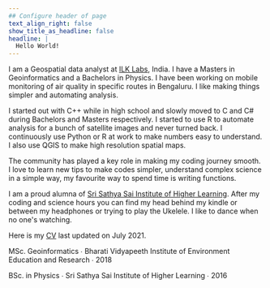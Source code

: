 ```yaml
---
## Configure header of page
text_align_right: false
show_title_as_headline: false
headline: |
  Hello World!
---
```


<!-- this is a subheadline -->
I am a Geospatial data analyst at [ILK Labs](https://www.ilklabs.com/), India. I have a Masters in Geoinformatics and a Bachelors in Physics. I have been working on mobile monitoring of air quality in specific routes in Bengaluru. I like making things simpler and automating analysis.  

I started out with C++ while in high school and slowly moved to C and C# during Bachelors and Masters respectively. I started to use R to automate analysis for a bunch of satellite images and never turned back. I continuously use Python or R at work to make numbers easy to understand. I also use QGIS to make high resolution spatial maps. 

The community has played a key role in making my coding journey smooth. I love to learn new tips to make codes simpler, understand complex science in a simple way, my favourite way to spend time is writing functions.

I am a proud alumna of [Sri Sathya Sai Institute of Higher Learning](https://www.sssihl.edu.in/). After my coding and science hours you can find my head behind my kindle or between my headphones or trying to play the Ukelele. I like to dance when no one's watching. 

Here is my [CV](/about/header/Upadhya_CV_2021.pdf) last updated on July 2021.


<i class="fas fa-graduation-cap pr2"></i>MSc. Geoinformatics  &#8729;
 Bharati Vidyapeeth Institute of Environment Education and Research  &#8729;  2018

<i class="fas fa-graduation-cap pr2"></i>BSc. in Physics  &#8729;
    Sri Sathya Sai Institute of Higher Learning  &#8729;  2016
    
